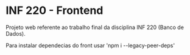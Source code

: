 # INF 220 - Frontend

Projeto web referente ao trabalho final da disciplina INF 220 (Banco de Dados).


Para instalar dependecias do front usar 'npm i --legacy-peer-deps'
